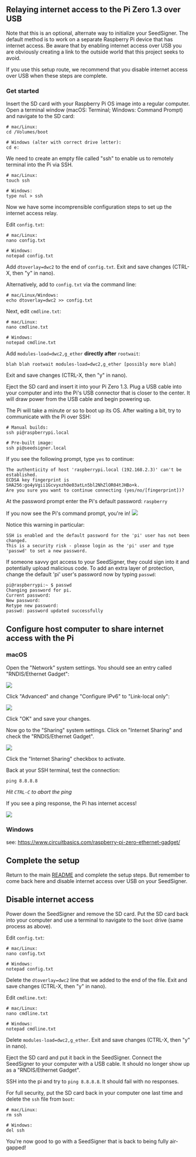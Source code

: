 ## Relaying internet access to the Pi Zero 1.3 over USB

Note that this is an optional, alternate way to initialize your SeedSigner. The default method is to work on a separate Raspberry Pi device that has internet access. Be aware that by enabling internet access over USB you are obviously creating a link to the outside world that this project seeks to avoid.

If you use this setup route, we recommend that you disable internet access over USB when these steps are complete.


### Get started

Insert the SD card with your Raspberry Pi OS image into a regular computer. Open a terminal window (macOS: Terminal; Windows: Command Prompt) and navigate to the SD card:
```
# mac/Linux:
cd /Volumes/boot

# Windows (alter with correct drive letter):
cd e:
```

We need to create an empty file called "ssh" to enable us to remotely terminal into the Pi via SSH.
```
# mac/Linux:
touch ssh

# Windows:
type nul > ssh
```


Now we have some incomprensible configuration steps to set up the internet access relay.

Edit `config.txt`:
```
# mac/Linux:
nano config.txt

# Windows:
notepad config.txt
```

Add `dtoverlay=dwc2` to the end of `config.txt`. Exit and save changes (CTRL-X, then "y" in nano).


Alternatively, add to `config.txt` via the command line:
```
# mac/Linux/Windows:
echo dtoverlay=dwc2 >> config.txt
```


Next, edit `cmdline.txt`:
```
# mac/Linux:
nano cmdline.txt

# Windows:
notepad cmdline.txt
```

Add `modules-load=dwc2,g_ether` **directly after** `rootwait`:
```
blah blah rootwait modules-load=dwc2,g_ether [possibly more blah]
```

Exit and save changes (CTRL-X, then "y" in nano).


Eject the SD card and insert it into your Pi Zero 1.3. Plug a USB cable into your computer and into the Pi's USB connector that is closer to the center. It will draw power from the USB cable and begin powering up.

The Pi will take a minute or so to boot up its OS. After waiting a bit, try to communicate with the Pi over SSH:
```
# Manual builds:
ssh pi@raspberrypi.local

# Pre-built image:
ssh pi@seedsigner.local
```

If you see the following prompt, type `yes` to continue:
```
The authenticity of host 'raspberrypi.local (192.168.2.3)' can't be established.
ECDSA key fingerprint is SHA256:go4yVgii1GcvyxzhOe03atLn5bl2NhZlOR04tJHBo+k.
Are you sure you want to continue connecting (yes/no/[fingerprint])?
```

At the password prompt enter the Pi's default password: `raspberry`

If you now see the Pi's command prompt, you're in!
<img src="img/usb_relay_01.png">

Notice this warning in particular:
```
SSH is enabled and the default password for the 'pi' user has not been changed.
This is a security risk - please login as the 'pi' user and type 'passwd' to set a new password.
```

If someone savvy got access to your SeedSigner, they could sign into it and potentially upload malicious code. To add an extra layer of protection, change the default 'pi' user's password now by typing `passwd`:
```
pi@raspberrypi:~ $ passwd
Changing password for pi.
Current password: 
New password: 
Retype new password: 
passwd: password updated successfully
```


## Configure host computer to share internet access with the Pi

### macOS
Open the "Network" system settings. You should see an entry called "RNDIS/Ethernet Gadget":

<img src="img/usb_relay_mac_01.png">

Click "Advanced" and change "Configure IPv6" to "Link-local only":

<img src="img/usb_relay_mac_02.png">

Click "OK" and save your changes.

Now go to the "Sharing" system settings. Click on "Internet Sharing" and check the "RNDIS/Ethernet Gadget". 

<img src="img/usb_relay_mac_03.png">

Click the "Internet Sharing" checkbox to activate.

Back at your SSH terminal, test the connection:
```
ping 8.8.8.8
```

_Hit `CTRL-C` to abort the ping_

If you see a ping response, the Pi has internet access!

<img src="img/usb_relay_mac_04.png">


### Windows
see: https://www.circuitbasics.com/raspberry-pi-zero-ethernet-gadget/


## Complete the setup
Return to the main [README](../README.md) and complete the setup steps. But remember to come back here and disable internet access over USB on your SeedSigner.


## Disable internet access
Power down the SeedSigner and remove the SD card. Put the SD card back into your computer and use a terminal to navigate to the `boot` drive (same process as above).

Edit `config.txt`:
```
# mac/Linux:
nano config.txt

# Windows:
notepad config.txt
```

Delete the `dtoverlay=dwc2` line that we added to the end of the file. Exit and save changes (CTRL-X, then "y" in nano).


Edit `cmdline.txt`:
```
# mac/Linux:
nano cmdline.txt

# Windows:
notepad cmdline.txt
```

Delete `modules-load=dwc2,g_ether`. Exit and save changes (CTRL-X, then "y" in nano).

Eject the SD card and put it back in the SeedSigner. Connect the SeedSigner to your computer with a USB cable. It should no longer show up as a "RNDIS/Ethernet Gadget".

SSH into the pi and try to `ping 8.8.8.8`. It should fail with no responses.

For full security, put the SD card back in your computer one last time and delete the `ssh` file from `boot`:
```
# mac/Linux:
rm ssh

# Windows:
del ssh
```

You're now good to go with a SeedSigner that is back to being fully air-gapped!